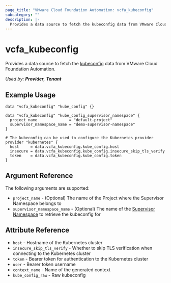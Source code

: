 ```yaml
---
page_title: "VMware Cloud Foundation Automation: vcfa_kubeconfig"
subcategory: ""
description: |-
  Provides a data source to fetch the kubeconfig data from VMware Cloud Foundation Automation.
---
```


# vcfa_kubeconfig

Provides a data source to fetch the [kubeconfig](https://kubernetes.io/docs/concepts/configuration/organize-cluster-access-kubeconfig/) data from VMware Cloud Foundation Automation.

_Used by: **Provider**, **Tenant**_

## Example Usage

```hcl
data "vcfa_kubeconfig" "kube_config" {}

data "vcfa_kubeconfig" "kube_config_supervisor_namespace" {
  project_name              = "default-project"
  supervisor_namespace_name = "demo-supervisor-namespace"
}

# The kubeconfig can be used to configure the Kubernetes provider
provider "kubernetes" {
  host     = data.vcfa_kubeconfig.kube_config.host
  insecure = data.vcfa_kubeconfig.kube_config.insecure_skip_tls_verify
  token    = data.vcfa_kubeconfig.kube_config.token
}
```

## Argument Reference

The following arguments are supported:

- `project_name` - (Optional) The name of the Project where the Supervisor Namespace belongs to
- `supervisor_namespace_name` - (Optional) The name of the [Supervisor Namespace][vcfa_supervisor_namespace-ds] to retrieve the kubeconfig for

## Attribute Reference

- `host` - Hostname of the Kubernetes cluster
- `insecure_skip_tls_verify` - Whether to skip TLS verification when connecting to the Kubernetes cluster
- `token` - Bearer token for authentication to the Kubernetes cluster
- `user` - Bearer token username
- `context_name` - Name of the generated context
- `kube_config_raw` - Raw kubeconfig

[vcfa_supervisor_namespace-ds]: /providers/vmware/vcfa/latest/docs/data-sources/supervisor_namespace
